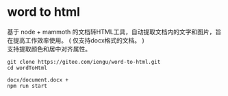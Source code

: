# word to html

基于 node + mammoth 的文档转HTML工具，自动提取文档内的文字和图片，旨在提高工作效率使用。 ( 仅支持docx格式的文档。 )<br/>
支持提取颜色和居中对齐属性。

```
git clone https://gitee.com/iengu/word-to-html.git
cd wordToHtml

docx/document.docx +
npm run start
```






